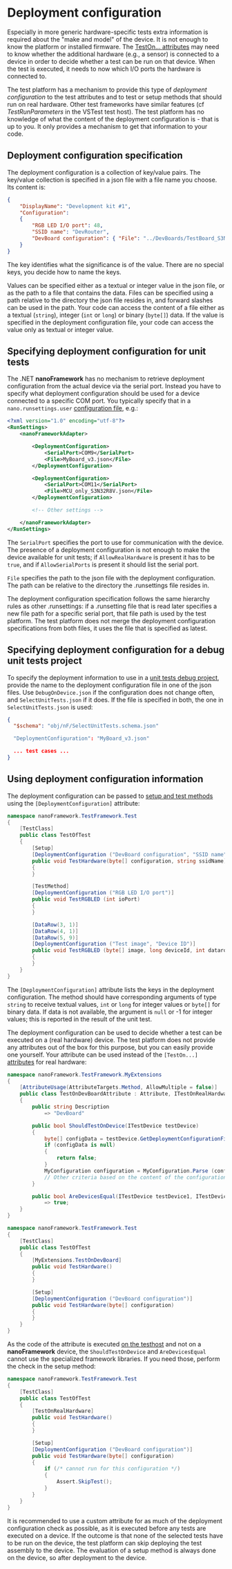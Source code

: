 # Deployment configuration

Especially in more generic hardware-specific tests extra information is required about the "make and model" of the device. It is not enough to know the platform or installed firmware. The [TestOn... attributes](writing-unit-tests#where-to-run-a-test-method-device-selection) may need to know whether the additional hardware (e.g., a sensor) is connected to a device in order to decide whether a test can be run on that device. When the test is executed, it needs to now which I/O ports the hardware is connected to.

The test platform has a mechanism to provide this type of *deployment configuration* to the test attributes and to test or setup methods that should run on real hardware. Other test frameworks have similar features (cf *TestRunParameters* in the VSTest test host). The test platform has no knowledge of what the content of the deployment configuration is - that is up to you. It only provides a mechanism to get that information to your code.

## Deployment configuration specification

The deployment configuration is a collection of key/value pairs. The key/value collection is specified in a json file with a file name you choose. Its content is:

```json
{
    "DisplayName": "Development kit #1",
    "Configuration": 
    {
        "RGB LED I/O port": 48,
        "SSID name": "DevRouter",
        "DevBoard configuration": { "File": "../DevBoards/TestBoard_S3N32R8V_OV2640.cfg" }
    }
}
```

The key identifies what the significance is of the value. There are no special keys, you decide how to name the keys.

Values can be specified either as a textual or integer value in the json file, or as the path to a file that contains the data. Files can be specified using a path relative to the directory the json file resides in, and forward slashes can be used in the path. Your code can access the content of a file either as a textual (`string`), integer (`int` or `long`) or binary (`byte[]`) data. If the value is specified in the deployment configuration file, your code can access the value only as textual or integer value.

## Specifying deployment configuration for unit tests

The .NET **nanoFramework** has no mechanism to retrieve deployment configuration from the actual device via the serial port. Instead you have to specify what deployment configuration should be used for a device connected to a specific COM port. You typically specify that in a `nano.runsettings.user` [configuration file](controlling-the-test-execution), e.g.:

```xml
<?xml version="1.0" encoding="utf-8"?>
<RunSettings>
    <nanoFrameworkAdapter>

        <DeploymentConfiguration>
            <SerialPort>COM9</SerialPort>
            <File>MyBoard_v3.json</File>
        </DeploymentConfiguration>

        <DeploymentConfiguration>
            <SerialPort>COM11</SerialPort>
            <File>MCU_only_S3N32R8V.json</File>
        </DeploymentConfiguration>

        <!-- Other settings -->

    </nanoFrameworkAdapter>
</RunSettings>
```

The `SerialPort` specifies the port to use for communication with the device. The presence of a deployment configuration is not enough to make the device available for unit tests; if `AllowRealHardware` is present it has to be `true`, and if `AllowSerialPorts` is present it should list the serial port.

`File` specifies the path to the json file with the deployment configuration. The path can be relative to the directory the .runsettings file resides in.

The deployment configuration specification follows the same hierarchy rules as other .runsettings: if a .runsetting file that is read later specifies a new file path for a specific serial port, that file path is used by the test platform. The test platform does not merge the deployment configuration specifications from both files, it uses the file that is specified as latest.

## Specifying deployment configuration for a debug unit tests project

To specify the deployment information to use in a [unit tests debug project](debugging-unit-tests), provide the name to the deployment configuration file in one of the json files. Use `DebugOnDevice.json` if the configuration does not change often, and `SelectUnitTests.json` if it does. If the file is specified in both, the one in `SelectUnitTests.json` is used:

```json
{
  "$schema": "obj/nF/SelectUnitTests.schema.json"

  "DeploymentConfiguration": "MyBoard_v3.json"

  ... test cases ...
}
```

## Using deployment configuration information

The deployment configuration can be passed to [setup and test methods](writing-unit-tests) using the `[DeploymentConfiguration]` attribute:

```csharp
namespace nanoFramework.TestFramework.Test
{
    [TestClass]
    public class TestOfTest
    {
        [Setup]
        [DeploymentConfiguration ("DevBoard configuration", "SSID name")]
        public void TestHardware(byte[] configuration, string ssidName)
        {
        }

        [TestMethod]
        [DeploymentConfiguration ("RGB LED I/O port")]
        public void TestRGBLED (int ioPort)
        {
        }

        [DataRow(3, 1)]
        [DataRow(4, 1)]
        [DataRow(5, 9)]
        [DeploymentConfiguration ("Test image", "Device ID")]
        public void TestRGBLED (byte[] image, long deviceId, int datarow_1, int datarow_2)
        {
        }
    }
}
```
The `[DeploymentConfiguration]` attribute lists the keys in the deployment configuration. The method should have corresponding arguments of type `string` to receive textual values, `int` or `long` for integer values or `byte[]` for binary data. If data is not available, the argument is `null` or -1 for integer values; this is reported in the result of the unit test.

The deployment configuration can be used to decide whether a test can be executed on a (real hardware) device. The test platform does not provide any attributes out of the box for this purpose, but you can easily provide one yourself. Your attribute can be used instead of the `[TestOn...]` [attributes](writing-unit-tests#where-to-run-a-test-method-device-selection) for real hardware:

```csharp
namespace nanoFramework.TestFramework.MyExtensions
{
    [AttributeUsage(AttributeTargets.Method, AllowMultiple = false)]
    public class TestOnDevBoardAttribute : Attribute, ITestOnRealHardware
    {
        public string Description
            => "DevBoard"

        public bool ShouldTestOnDevice(ITestDevice testDevice)
        {
            byte[] configData = testDevice.GetDeploymentConfigurationFile ("DevBoard configuration");
            if (configData is null)
            {
                return false;
            }
            MyConfiguration configuration = MyConfiguration.Parse (configData);
            // Other criteria based on the content of the configuration
        }

        public bool AreDevicesEqual(ITestDevice testDevice1, ITestDevice testDevice2)
            => true;
    }
}

namespace nanoFramework.TestFramework.Test
{
    [TestClass]
    public class TestOfTest
    {
        [MyExtensions.TestOnDevBoard]
        public void TestHardware()
        {
        }

        [Setup]
        [DeploymentConfiguration ("DevBoard configuration")]
        public void TestHardware(byte[] configuration)
        {
        }
    }
}
```
As the code of the attribute is executed [on the testhost](extending-the-framework#evaluation-of-the-attributes) and not on a **nanoFramework** device, the `ShouldTestOnDevice` and `AreDevicesEqual` cannot use the specialized framework libraries. If you need those, perform the check in the setup method:

```csharp
namespace nanoFramework.TestFramework.Test
{
    [TestClass]
    public class TestOfTest
    {
        [TestOnRealHardware]
        public void TestHardware()
        {
        }

        [Setup]
        [DeploymentConfiguration ("DevBoard configuration")]
        public void TestHardware(byte[] configuration)
        {
            if (/* cannot run for this configuration */)
            {
                Assert.SkipTest();
            }
        }
    }
}
```
It is recommended to use a custom attribute for as much of the deployment configuration check as possible, as it is executed before any tests are executed on a device. If the outcome is that none of the selected tests have to be run on the device, the test platform can skip deploying the test assembly to the device. The evaluation of a setup method is always done on the device, so after deployment to the device.